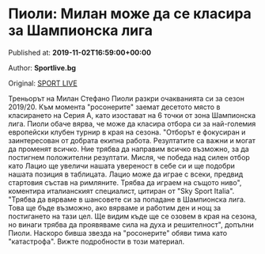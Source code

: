 
# Пиоли: Милан може да се класира за Шампионска лига

Published at: **2019-11-02T16:59:00+00:00**

Author: **Sportlive.bg**

Original: [SPORT LIVE](https://www.sportlive.bg/worldfootball/italy/pioli-milan-mozhe-da-se-klasira-za-shampionska-liga-1391114.html)

Треньорът на Милан Стефано Пиоли разкри очакванията си за сезон 2019/20. Към момента "росонерите" заемат десетото място в класирането на Серия А, като изостават на 6 точки от зона Шампионска лига. Пиоли обаче вярва, че може да класира отбора си за най-големия европейски клубен турнир в края на сезона.
"Отборът е фокусиран и заинтересован от добрата екипна работа. Резултатите са важни и могат да променят всичко. Ние трябва да направим всичко възможно, за да постигнем положителни резултати. Мисля, че победа над силен отбор като Лацио ще увеличи нашата увереност в себе си и ще подобри нашата позиция в таблицата. Лацио може да играе с всеки, предвид стартовия състав на римляните. Трябва да играем на същото ниво", коментира италианският специалист, цитиран от "Sky Sport Italia".
"Трябва да вярваме в шансовете си за попадане в Шампионска лига. Това ще бъде възможно, ако вярваме и работим ден и нощ за постигането на тази цел. Ще видим къде ще се озовем в края на сезона, но винаги трябва да проявяваме сила на духа и решителност", допълни Пиоли. Наскоро бивша звезда на "росонерите" обяви тима като "катастрофа". Вижте подробности в този материал.
